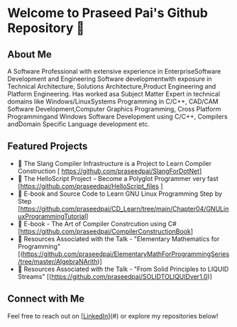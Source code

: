 # Welcome to Praseed Pai's Github Repository 🚀
## About Me
A Software Professional with extensive experience in EnterpriseSoftware Development and Engineering Software developmentwith exposure in Technical Architecture, Solutions Architecture,Product Engineering and Platform Engineering. Has worked asa Subject Matter Expert in technical domains like Windows/LinuxSystems Programming in C/C++, CAD/CAM Software Development,Computer Graphics Programming, Cross Platform Programmingand Windows Software Development using C/C++, Compilers andDomain Specific Language development etc.
## Featured Projects
- 🔹 The Slang Compiler Infrastructure is a Project to Learn Compiler Construction [ https://github.com/praseedpai/SlangForDotNet]
- 🔹 The HelloScript Project – Become a Polyglot Programmer very fast [https://github.com/praseedpai/HelloScript_files ]
- 🔹 E-book and Source Code to Learn GNU Linux Programming Step by Step [https://github.com/praseedpai/CD_Learn/tree/main/Chapter04/GNULinuxProgrammingTutorial]
- 🔹 E-book - The Art of Compiler Constrcution using C# [https://github.com/praseedpai/CompilerConstructionBook]
- 🔹 Resources Associated with the Talk - "Elementary Mathematics for Programming"  [(https://github.com/praseedpai/ElementaryMathForProgrammingSeries/tree/master/AlgebraNArith)]
- 🔹 Resources Associated with the Talk - "From Solid Principles to LIQUID Streams" [(https://github.com/praseedpai/SOLIDTOLIQUIDver1.0)]
## Connect with Me
Feel free to reach out on [[LinkedIn](https://www.linkedin.com/in/praseed-pai-k-t-369ba225/)](#) or explore my repositories below!


<!--
**praseedpai/praseedpai** is a ✨ _special_ ✨ repository because its `README.md` (this file) appears on your GitHub profile.

Here are some ideas to get you started:

- 🔭 I’m currently working on ...
- 🌱 I’m currently learning ...
- 👯 I’m looking to collaborate on ...
- 🤔 I’m looking for help with ...
- 💬 Ask me about ...
- 📫 How to reach me: ...
- 😄 Pronouns: ...
- ⚡ Fun fact: ...
-->
